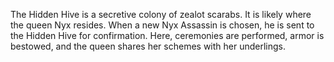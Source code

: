 The Hidden Hive is a secretive colony of zealot scarabs. It is likely where the queen Nyx resides. When a new Nyx Assassin is chosen, he is sent to the Hidden Hive for confirmation. Here, ceremonies are performed, armor is bestowed, and the queen shares her schemes with her underlings.